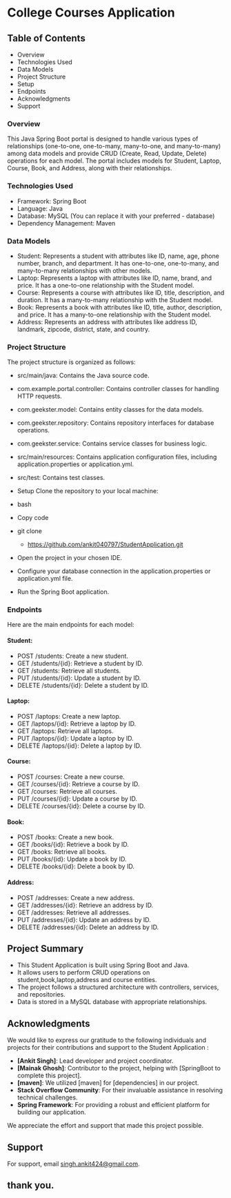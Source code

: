 # College Courses Application

## Table of Contents
- Overview
- Technologies Used
- Data Models
- Project Structure
- Setup
- Endpoints
- Acknowledgments
- Support
### Overview
This Java Spring Boot portal is designed to handle various types of relationships (one-to-one, one-to-many, many-to-one, and many-to-many) among data models and provide CRUD (Create, Read, Update, Delete) operations for each model. The portal includes models for Student, Laptop, Course, Book, and Address, along with their relationships.

### Technologies Used
- Framework: Spring Boot
- Language: Java
- Database: MySQL (You can replace it with your preferred - database)
- Dependency Management: Maven
### Data Models
- Student: Represents a student with attributes like ID, name, age, phone number, branch, and department. It has one-to-one, one-to-many, and many-to-many relationships with other models.
- Laptop: Represents a laptop with attributes like ID, name, brand, and price. It has a one-to-one relationship with the Student model.
- Course: Represents a course with attributes like ID, title, description, and duration. It has a many-to-many relationship with the Student model.
- Book: Represents a book with attributes like ID, title, author, description, and price. It has a many-to-one relationship with the Student model.
- Address: Represents an address with attributes like address ID, landmark, zipcode, district, state, and country.
### Project Structure
The project structure is organized as follows:

- src/main/java: Contains the Java source code.
- com.example.portal.controller: Contains controller classes for handling HTTP requests.
- com.geekster.model: Contains entity classes for the data models.
- com.geekster.repository: Contains repository interfaces for database operations.
- com.geekster.service: Contains service classes for business logic.
- src/main/resources: Contains application configuration files, including application.properties or application.yml.
- src/test: Contains test classes.
- Setup
  Clone the repository to your local machine:

- bash
- Copy code
- git clone
    - https://github.com/ankit040797/StudentApplication.git
- Open the project in your chosen IDE.

- Configure your database connection in the application.properties or application.yml file.

- Run the Spring Boot application.

### Endpoints
Here are the main endpoints for each model:

#### Student:

- POST /students: Create a new student.
- GET /students/{id}: Retrieve a student by ID.
- GET /students: Retrieve all students.
- PUT /students/{id}: Update a student by ID.
- DELETE /students/{id}: Delete a student by ID.
#### Laptop:

- POST /laptops: Create a new laptop.
- GET /laptops/{id}: Retrieve a laptop by ID.
- GET /laptops: Retrieve all laptops.
- PUT /laptops/{id}: Update a laptop by ID.
- DELETE /laptops/{id}: Delete a laptop by ID.
#### Course:

- POST /courses: Create a new course.
- GET /courses/{id}: Retrieve a course by ID.
- GET /courses: Retrieve all courses.
- PUT /courses/{id}: Update a course by ID.
- DELETE /courses/{id}: Delete a course by ID.
#### Book:

- POST /books: Create a new book.
- GET /books/{id}: Retrieve a book by ID.
- GET /books: Retrieve all books.
- PUT /books/{id}: Update a book by ID.
- DELETE /books/{id}: Delete a book by ID.
#### Address:

- POST /addresses: Create a new address.
- GET /addresses/{id}: Retrieve an address by ID.
- GET /addresses: Retrieve all addresses.
- PUT /addresses/{id}: Update an address by ID.
- DELETE /addresses/{id}: Delete an address by ID.



## Project Summary
- This Student Application is built using Spring Boot and Java.
- It allows users to perform CRUD operations on student,book,laptop,address and course entities.
- The project follows a structured architecture with controllers, services, and repositories.
- Data is stored in a MySQL database with appropriate relationships.


## Acknowledgments

We would like to express our gratitude to the following individuals and projects for their contributions and support to the Student Application :

- **[Ankit Singh]**: Lead developer and project coordinator.
- **[Mainak Ghosh]**: Contributor to the project, helping with [SpringBoot to complete this project].
- **[maven]**: We utilized [maven] for [dependencies] in our project.
- **Stack Overflow Community**: For their invaluable assistance in resolving technical challenges.
- **Spring Framework**: For providing a robust and efficient platform for building our application.


We appreciate the  effort and support that made this project possible.



## Support

For support, email singh.ankit424@gmail.com.

## thank you.
